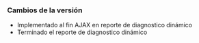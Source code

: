 <h3>Cambios de la versión</h3>

<ul>
    <li>Implementado al fin AJAX en reporte de diagnostico dinámico</li>
    <li>Terminado el reporte de diagnostico dinámico</li>
</ul>        